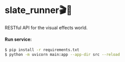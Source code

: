 # slate_runner🎬🐍
RESTful API for the visual effects world.

#### Run service:
```bash
$ pip install -r requirements.txt
$ python -m uvicorn main:app --app-dir src --reload
```
